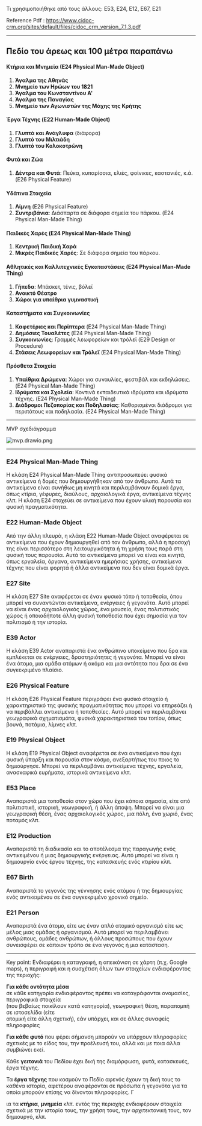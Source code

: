 Τι χρησιμοποιήθηκε από τους άλλους: E53, E24, E12, E67, E21

Reference Pdf : <https://www.cidoc-crm.org/sites/default/files/cidoc_crm_version_7.1.3.pdf>

---

## Πεδίο του άρεως και 100 μέτρα παραπάνω

#### Κτήρια και Μνημεία (Ε24 Physical Man-Made Object)

1. **Άγαλμα της Αθηνάς**
2. **Μνημείο των Ηρώων του 1821**
3. **Άγαλμα του Κωνσταντίνου Α'**
4. **Άγαλμα της Παναγίας**
5. **Μνημείο των Αγωνιστών της Μάχης της Κρήτης**

#### Έργα Τέχνης (E22 Human-Made Object)

1. **Γλυπτά και Ανάγλυφα** (διάφορα)
2. **Γλυπτό του Μιλτιάδη**
3. **Γλυπτό του Κολοκοτρώνη**

#### Φυτά και Ζώα

1. **Δέντρα και Φυτά**: Πεύκα, κυπαρίσσια, ελιές, φοίνικες, καστανιές, κ.ά. (E26 Physical Feature)

#### Υδάτινα Στοιχεία

1. **Λίμνη** (E26 Physical Feature)
2. **Συντριβάνια**: Διάσπαρτα σε διάφορα σημεία του πάρκου. (E24 Physical Man-Made Thing)

#### Παιδικές Χαρές (E24 Physical Man-Made Thing)

1. **Κεντρική Παιδική Χαρά** 
2. **Μικρές Παιδικές Χαρές**: Σε διάφορα σημεία του πάρκου.

#### Αθλητικές και Καλλιτεχνικές Εγκαταστάσεις (E24 Physical Man-Made Thing)

1. **Γήπεδα**: Μπάσκετ, τένις, βόλεϊ
2. **Ανοικτό Θέατρο**
3. **Χώροι για υπαίθρια γυμναστική**

#### Καταστήματα και Συγκοινωνίες

1. **Καφετέριες και Περίπτερα** (E24 Physical Man-Made Thing)
2. **Δημόσιες Τουαλέτες** (E24 Physical Man-Made Thing)
3. **Συγκοινωνίες**: Γραμμές λεωφορείων και τρόλεϊ (E29 Design or Procedure)
4. **Στάσεις Λεωφορείων και Τρόλεϊ** (E24 Physical Man-Made Thing)

#### Πρόσθετα Στοιχεία

1. **Υπαίθρια Δρώμενα**: Χώροι για συναυλίες, φεστιβάλ και εκδηλώσεις. (E24 Physical Man-Made Thing)
2. **Ιδρύματα και Σχολεία**: Κοντινά εκπαιδευτικά ιδρύματα και ιδρύματα τέχνης. (E24 Physical Man-Made Thing)
3. **Διάδρομοι Πεζοπορίας και Ποδηλασίας**: Καθορισμένοι διάδρομοι για περιπάτους και ποδηλασία. (E24 Physical Man-Made Thing)


---

MVP σχεδιάγραμμα

![mvp.drawio.png](.attachments.997015/mvp.drawio.png)

---

### E24 Physical Man-Made Thing

Η κλάση E24 Physical Man-Made Thing αντιπροσωπεύει φυσικά αντικείμενα ή δομές που δημιουργήθηκαν από τον άνθρωπο. Αυτά τα αντικείμενα είναι συνήθως μη κινητά και περιλαμβάνουν δομικά έργα, όπως κτίρια, γέφυρες, διαύλους, αρχαιολογικά έργα, αντικείμενα τέχνης κλπ. Η κλάση E24 στοχεύει σε αντικείμενα που έχουν υλική παρουσία και φυσική πραγματικότητα.

### E22 Human-Made Object

Από την άλλη πλευρά, η κλάση E22 Human-Made Object αναφέρεται σε αντικείμενα που έχουν δημιουργηθεί από τον άνθρωπο, αλλά η προσοχή της είναι περισσότερο στη λειτουργικότητα ή τη χρήση τους παρά στη φυσική τους παρουσία. Αυτά τα αντικείμενα μπορεί να είναι και κινητά, όπως εργαλεία, όργανα, αντικείμενα ημερήσιας χρήσης, αντικείμενα τέχνης που είναι φορητά ή άλλα αντικείμενα που δεν είναι δομικά έργα.

### E27 Site

Η κλάση E27 Site αναφέρεται σε έναν φυσικό τόπο ή τοποθεσία, όπου μπορεί να συναντώνται αντικείμενα, ενέργειες ή γεγονότα. Αυτό μπορεί να είναι ένας αρχαιολογικός χώρος, ένα μουσείο, ένας πολιτιστικός χώρος ή οποιαδήποτε άλλη φυσική τοποθεσία που έχει σημασία για τον πολιτισμό ή την ιστορία.

### E39 Actor

Η κλάση E39 Actor αναπαριστά ένα ανθρώπινο υποκείμενο που δρα και εμπλέκεται σε ενέργειες, δραστηριότητες ή γεγονότα. Μπορεί να είναι ένα άτομο, μια ομάδα ατόμων ή ακόμα και μια οντότητα που δρα σε ένα συγκεκριμένο πλαίσιο.

### E26 Physical Feature

Η κλάση E26 Physical Feature περιγράφει ένα φυσικό στοιχείο ή χαρακτηριστικό της φυσικής πραγματικότητας που μπορεί να επηρεάζει ή να περιβάλλει αντικείμενα ή τοποθεσίες. Αυτό μπορεί να περιλαμβάνει γεωγραφικά σχηματισμάτα, φυσικά χαρακτηριστικά του τοπίου, όπως βουνά, ποτάμια, λίμνες κλπ.

### E19 Physical Object

Η κλάση E19 Physical Object αναφέρεται σε ένα αντικείμενο που έχει φυσική ύπαρξη και παρουσία στον κόσμο, ανεξαρτήτως του ποιος το δημιούργησε. Μπορεί να περιλαμβάνει αντικείμενα τέχνης, εργαλεία, ανασκαφικά ευρήματα, ιστορικά αντικείμενα κλπ.

### E53 Place

Αναπαριστά μια τοποθεσία στον χώρο που έχει κάποια σημασία, είτε από πολιτιστική, ιστορική, γεωγραφική, ή άλλη άποψη. Μπορεί να είναι μια γεωγραφική θέση, ένας αρχαιολογικός χώρος, μια πόλη, ένα χωριό, ένας ποταμός κλπ.

### E12 Production

Αναπαριστά τη διαδικασία και το αποτέλεσμα της παραγωγής ενός αντικειμένου ή μιας δημιουργικής ενέργειας. Αυτό μπορεί να είναι η δημιουργία ενός έργου τέχνης, της κατασκευής ενός κτιρίου κλπ.

### E67 Birth

Αναπαριστά το γεγονός της γέννησης ενός ατόμου ή της δημιουργίας ενός αντικειμένου σε ένα συγκεκριμένο χρονικό σημείο.

### E21 Person

Αναπαριστά ένα άτομο, είτε ως έναν απλό ατομικό οργανισμό είτε ως μέλος μιας ομάδας ή οργανισμού. Αυτό μπορεί να περιλαμβάνει ανθρώπους, ομάδες ανθρώπων, ή άλλους προσώπους που έχουν συνεισφέρει σε κάποιον τρόπο σε ένα γεγονός ή μια κατάσταση.

---

Key point: Ενδιαφέρει η καταγραφή, η απεικόνιση σε χάρτη (π.χ. Google maps), η περιγραφή και η συσχέτιση όλων των στοιχείων ενδιαφέροντος της περιοχής:

**Για κάθε οντότητα μέσα**  
σε κάθε κατηγορία ενδιαφέροντος πρέπει να καταγράφονται ονομασίες, περιγραφικά στοιχεία  
(που βεβαίως ποικίλουν κατά κατηγορία), γεωγραφική θέση, παραπομπή σε ιστοσελίδα (είτε  
ατομική είτε άλλη σχετική), εάν υπάρχει, και σε άλλες συναφείς πληροφορίες

**Για κάθε φυτό**
που φέρει σήμανση μπορούν να υπάρχουν πληροφορίες σχετικές με το είδος του, την
προέλευσή του, αλλά και με ποια άλλα συμβιώνει εκεί.

Κάθε **γειτονιά** του Πεδίου έχει δική της
διαμόρφωση, φυτά, κατασκευές, έργα τέχνης.

Τα **έργα τέχνης** που κοσμούν το Πεδίο αφενός
έχουν τη δική τους το καθένα ιστορία, αφετέρου αναφέρονται σε πρόσωπα ή γεγονότα για τα
οποία μπορούν επίσης να δίνονται πληροφορίες. Γ

ια τα **κτήρια**, **μνημεία** κλπ. εντός της περιοχής
ενδιαφέρουν στοιχεία σχετικά με την ιστορία τους, την χρήση τους, την αρχιτεκτονική τους, τον
δημιουργό, κλπ.
